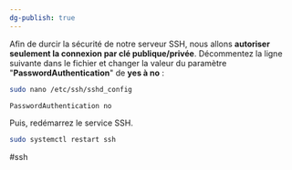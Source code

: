 ```yaml
---
dg-publish: true
---
```



Afin de durcir la sécurité de notre serveur SSH, nous allons **autoriser seulement la connexion par clé publique/privée**. Décommentez la ligne suivante dans le fichier et changer la valeur du paramètre "**PasswordAuthentication**" de **yes à no** :

```bash
sudo nano /etc/ssh/sshd_config
```

```bash
PasswordAuthentication no
```

Puis, redémarrez le service SSH.

```bash
sudo systemctl restart ssh
```

#ssh 